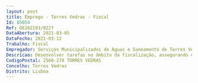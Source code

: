 ```yaml
--- 
layout: post
title: Emprego - Torres Vedras - Fiscal
Id: 85054
Ref: OE202103/0227
DataAbertura: 2021-03-05
DataFecho: 2021-03-12
Trabalho: Fiscal
Empregador: Serviços Municipalizados de Águas e Saneamento de Torres Vedras
Descricao: Desenvolver tarefas no âmbito da fiscalização, assegurando o cumprimento das normas legais e regulamentares em vigor, promovendo a elaboração de autos de notícia, de contraordenação ou transgressão por infração das normas legais e regulamentares, prevenindo riscos e perigos para a saúde, ambiente, segurança, e integridade de pessoas e bens no domínio do Abastecimento de Água, Águas Residuais, Água Pluviais, Resíduos Urbanos, e demais tarefas inerentes, no âmbito das atribuições da Direção destes SMAS.
CodigoPostal: 2560-270 TORRES VEDRAS
Concelho: Torres Vedras
Distrito: Lisboa
--- 
```

